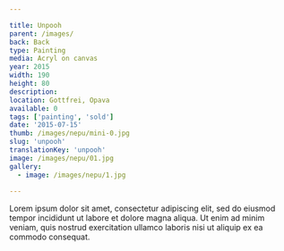 ```yaml
---

title: Unpooh
parent: /images/
back: Back
type: Painting
media: Acryl on canvas
year: 2015
width: 190
height: 80
description: 
location: Gottfrei, Opava
available: 0
tags: ['painting', 'sold']
date: '2015-07-15'
thumb: /images/nepu/mini-0.jpg
slug: 'unpooh'
translationKey: 'unpooh'
image: /images/nepu/01.jpg
gallery:
  - image: /images/nepu/1.jpg
  
---
```

Lorem ipsum dolor sit amet, consectetur adipiscing elit, sed do eiusmod tempor incididunt ut labore et dolore magna aliqua. Ut enim ad minim veniam, quis nostrud exercitation ullamco laboris nisi ut aliquip ex ea commodo consequat.

